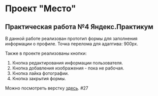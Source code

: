 # Проект "Место"
## Практическая работа №4 Яндекс.Практикум
В данной работе реализован прототип формы для заполнения информации о профиле.
Точка перелома для адаптива: 900px.

Также в проекте реализованы кнопки:
1. Кнопка редактирования информации пользователя.
2. Кнопка добавления изображения - пока не рабочая.
3. Кнопка лайка фотографии.
4. Кнопка закрытия формы. 

Можно посмотреть верстку [здесь](https://wardenclock1759.github.io/mesto/).
#27
